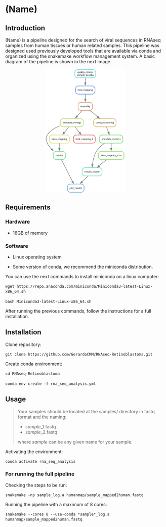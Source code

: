 # (Name)


## Introduction

(Name) is a pipeline designed for the search of viral sequences in RNAseq samples from human tissues or human related samples. This pipeline was designed used previously developed tools that are available via conda and organized using the snakemake workflow management system. A basic diagram of the pipeline is shown in the next image.

<p align="center" width="100%">
    <img width="50%" src="https://github.com/GerardoCMM/RNAseq-Retinoblastoma/blob/main/dag.svg"> 
</p>

## Requirements

### Hardware

- 16GB of memory

### Software

- Linux operating system

- Some version of conda, we recommend the miniconda distribution.

You can use the next commands to install miniconda on a linux computer:

```
wget https://repo.anaconda.com/miniconda/Miniconda3-latest-Linux-x86_64.sh

bash Miniconda3-latest-Linux-x86_64.sh
```

After running the previous commands, follow the instructions for a full installation.

## Installation

Clone repository:

```
git clone https://github.com/GerardoCMM/RNAseq-Retinoblastoma.git
```

Create conda environment:

```
cd RNAseq-Retinoblastoma

conda env create -f rna_seq_analysis.yml
```

## Usage

>Your samples should be located at the samples/ directory in fastq format and the naming:
> - *sample*_1.fastq
> - *sample*_2.fastq
> 
> where *sample* can be any given name for your sample.


Activating the environment:

```
conda activate rna_seq_analysis
```

### For running the full pipeline

Checking the steps to be run:

```
snakemake -np sample_log.a humanmap/sample_mapped2human.fastq
```

Running the pipeline with a maximum of 8 cores:

```
snakemake --cores 8 --use-conda *sample*_log.a humanmap/sample_mapped2human.fastq
```